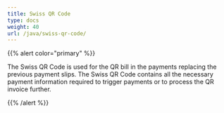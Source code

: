 ```yaml
---
title: Swiss QR Code
type: docs
weight: 40
url: /java/swiss-qr-code/
---
```


{{% alert color="primary" %}} 

The Swiss QR Code is used for the QR bill in the payments replacing the previous payment slips. The Swiss QR Code contains all the necessary payment information required to trigger payments or to process the QR invoice further.

{{% /alert %}}
